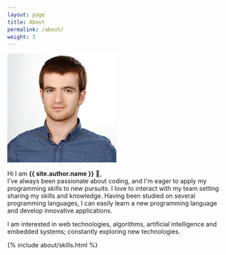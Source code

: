 ```yaml
---
layout: page
title: About
permalink: /about/
weight: 3
---
```


<img src="/assets/images/yusuf-sezer.jpg" alt="Yusuf SEZER" title="Yusuf SEZER" class="rounded-circle img-fluid" style="height:250px" />

Hi I am **{{ site.author.name }}** :wave:,<br>
I've always been passionate about coding, and I'm eager to apply my programming skills to new pursuits. I love to interact with my team setting sharing my skills and knowledge. Having been studied on several programming languages, I can easily learn a new programming language and develop innovative applications. 

I am interested in web technologies, algorithms, artificial intelligence and embedded systems; constantly exploring new technologies.

<div class="row">
{% include about/skills.html %}
</div>
